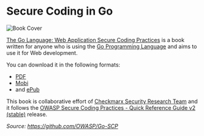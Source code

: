 # Secure Coding in Go

<img src="cover.jpg" alt="Book Cover" class="right w25">

[The Go Language: Web Application Secure Coding Practices][12] is a book written for anyone who is using the [Go Programming Language][1] and aims to use it for Web development.

You can download it in the following formats:

- [PDF][12]
- [Mobi][13]
- and [ePub][14]

This book is collaborative effort of [Checkmarx Security Research Team][2] and it follows the [OWASP Secure Coding Practices - Quick Reference Guide v2 (stable)][3] release.

*Source: <https://github.com/OWASP/Go-SCP>*

[1]: https://golang.org
[2]: http://chkmrx.co/2sffXFr
[3]: https://owasp.org/www-project-secure-coding-practices-quick-reference-guide/
[4]: https://www.owasp.org
[5]: https://www.owasp.org/index.php/About_OWASP
[6]: https://github.com/OWASP/Go-SCP/raw/master/src/howto-contribute.md
[7]: https://www.twitter.com/checkmarx
[8]: https://www.gitbook.com/
[9]: https://checkmarx.gitbooks.io/go-scp/
[10]: https://www.gitbook.com/book/checkmarx/go-scp/
[11]: https://creativecommons.org/licenses/by-sa/4.0/
[12]: https://github.com/OWASP/Go-SCP/raw/master/dist/go-webapp-scp.pdf
[13]: https://github.com/OWASP/Go-SCP/raw/master/dist/go-webapp-scp.mobi
[14]: https://github.com/OWASP/Go-SCP/raw/master/dist/go-webapp-scp.epub